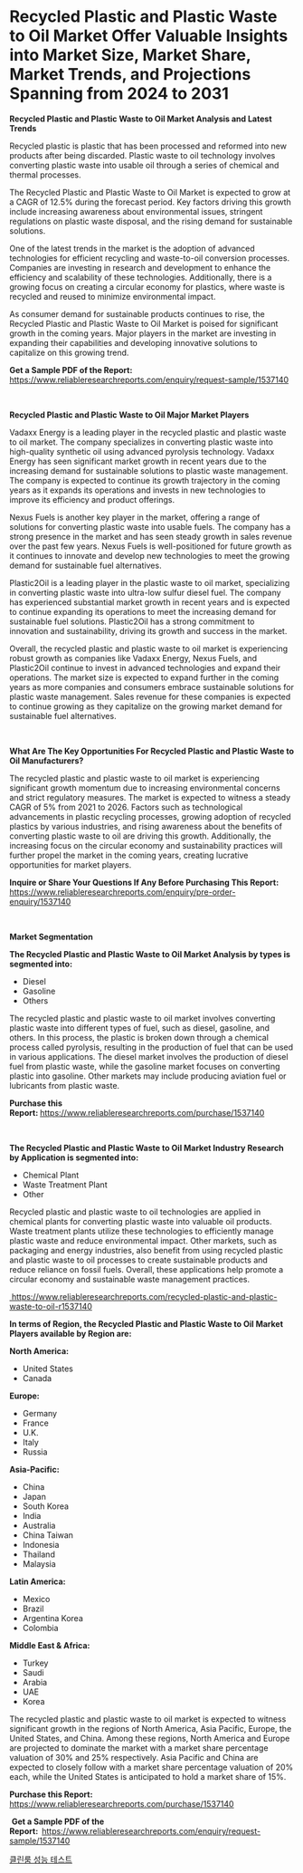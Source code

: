 <p><h1>Recycled Plastic and Plastic Waste to Oil Market Offer Valuable Insights into Market Size, Market Share, Market Trends, and Projections Spanning from 2024 to 2031</h1></p><p><strong>Recycled Plastic and Plastic Waste to Oil Market Analysis and Latest Trends</strong></p>
<p><p>Recycled plastic is plastic that has been processed and reformed into new products after being discarded. Plastic waste to oil technology involves converting plastic waste into usable oil through a series of chemical and thermal processes. </p><p>The Recycled Plastic and Plastic Waste to Oil Market is expected to grow at a CAGR of 12.5% during the forecast period. Key factors driving this growth include increasing awareness about environmental issues, stringent regulations on plastic waste disposal, and the rising demand for sustainable solutions. </p><p>One of the latest trends in the market is the adoption of advanced technologies for efficient recycling and waste-to-oil conversion processes. Companies are investing in research and development to enhance the efficiency and scalability of these technologies. Additionally, there is a growing focus on creating a circular economy for plastics, where waste is recycled and reused to minimize environmental impact.</p><p>As consumer demand for sustainable products continues to rise, the Recycled Plastic and Plastic Waste to Oil Market is poised for significant growth in the coming years. Major players in the market are investing in expanding their capabilities and developing innovative solutions to capitalize on this growing trend.</p></p>
<p><strong>Get a Sample PDF of the Report:&nbsp;</strong> <a href="https://www.reliableresearchreports.com/enquiry/request-sample/1537140">https://www.reliableresearchreports.com/enquiry/request-sample/1537140</a></p>
<p>&nbsp;</p>
<p><strong>Recycled Plastic and Plastic Waste to Oil Major Market Players</strong></p>
<p><p>Vadaxx Energy is a leading player in the recycled plastic and plastic waste to oil market. The company specializes in converting plastic waste into high-quality synthetic oil using advanced pyrolysis technology. Vadaxx Energy has seen significant market growth in recent years due to the increasing demand for sustainable solutions to plastic waste management. The company is expected to continue its growth trajectory in the coming years as it expands its operations and invests in new technologies to improve its efficiency and product offerings.</p><p>Nexus Fuels is another key player in the market, offering a range of solutions for converting plastic waste into usable fuels. The company has a strong presence in the market and has seen steady growth in sales revenue over the past few years. Nexus Fuels is well-positioned for future growth as it continues to innovate and develop new technologies to meet the growing demand for sustainable fuel alternatives.</p><p>Plastic2Oil is a leading player in the plastic waste to oil market, specializing in converting plastic waste into ultra-low sulfur diesel fuel. The company has experienced substantial market growth in recent years and is expected to continue expanding its operations to meet the increasing demand for sustainable fuel solutions. Plastic2Oil has a strong commitment to innovation and sustainability, driving its growth and success in the market.</p><p>Overall, the recycled plastic and plastic waste to oil market is experiencing robust growth as companies like Vadaxx Energy, Nexus Fuels, and Plastic2Oil continue to invest in advanced technologies and expand their operations. The market size is expected to expand further in the coming years as more companies and consumers embrace sustainable solutions for plastic waste management. Sales revenue for these companies is expected to continue growing as they capitalize on the growing market demand for sustainable fuel alternatives.</p></p>
<p>&nbsp;</p>
<p><strong>What Are The Key Opportunities For Recycled Plastic and Plastic Waste to Oil Manufacturers?</strong></p>
<p><p>The recycled plastic and plastic waste to oil market is experiencing significant growth momentum due to increasing environmental concerns and strict regulatory measures. The market is expected to witness a steady CAGR of 5% from 2021 to 2026. Factors such as technological advancements in plastic recycling processes, growing adoption of recycled plastics by various industries, and rising awareness about the benefits of converting plastic waste to oil are driving this growth. Additionally, the increasing focus on the circular economy and sustainability practices will further propel the market in the coming years, creating lucrative opportunities for market players.</p></p>
<p><strong>Inquire or Share Your Questions If Any Before Purchasing This Report:</strong> <a href="https://www.reliableresearchreports.com/enquiry/pre-order-enquiry/1537140">https://www.reliableresearchreports.com/enquiry/pre-order-enquiry/1537140</a></p>
<p>&nbsp;</p>
<p><strong>Market Segmentation</strong></p>
<p><strong>The Recycled Plastic and Plastic Waste to Oil Market Analysis by types is segmented into:</strong></p>
<p><ul><li>Diesel</li><li>Gasoline</li><li>Others</li></ul></p>
<p><p>The recycled plastic and plastic waste to oil market involves converting plastic waste into different types of fuel, such as diesel, gasoline, and others. In this process, the plastic is broken down through a chemical process called pyrolysis, resulting in the production of fuel that can be used in various applications. The diesel market involves the production of diesel fuel from plastic waste, while the gasoline market focuses on converting plastic into gasoline. Other markets may include producing aviation fuel or lubricants from plastic waste.</p></p>
<p><strong>Purchase this Report:&nbsp;</strong><a href="https://www.reliableresearchreports.com/purchase/1537140">https://www.reliableresearchreports.com/purchase/1537140</a></p>
<p>&nbsp;</p>
<p><strong>The Recycled Plastic and Plastic Waste to Oil Market Industry Research by Application is segmented into:</strong></p>
<p><ul><li>Chemical Plant</li><li>Waste Treatment Plant</li><li>Other</li></ul></p>
<p><p>Recycled plastic and plastic waste to oil technologies are applied in chemical plants for converting plastic waste into valuable oil products. Waste treatment plants utilize these technologies to efficiently manage plastic waste and reduce environmental impact. Other markets, such as packaging and energy industries, also benefit from using recycled plastic and plastic waste to oil processes to create sustainable products and reduce reliance on fossil fuels. Overall, these applications help promote a circular economy and sustainable waste management practices.</p></p>
<p><a href="https://www.reliableresearchreports.com/recycled-plastic-and-plastic-waste-to-oil-r1537140">&nbsp;https://www.reliableresearchreports.com/recycled-plastic-and-plastic-waste-to-oil-r1537140</a></p>
<p><strong>In terms of Region, the Recycled Plastic and Plastic Waste to Oil Market Players available by Region are:</strong></p>
<p>
    <p> <strong> North America: </strong>
        <ul>
            <li>United States</li>
            <li>Canada</li>
        </ul>
        </p> 
    <p> <strong> Europe: </strong>
        <ul>
            <li>Germany</li>
            <li>France</li>
            <li>U.K.</li>
            <li>Italy</li>
            <li>Russia</li>
        </ul>
        </p> 
    <p> <strong> Asia-Pacific: </strong>
        <ul>
            <li>China</li>
            <li>Japan</li>
            <li>South Korea</li>
            <li>India</li>
            <li>Australia</li>
            <li>China Taiwan</li>
            <li>Indonesia</li>
            <li>Thailand</li>
            <li>Malaysia</li>
        </ul>
        </p> 
    <p> <strong> Latin America: </strong>
        <ul>
            <li>Mexico</li>
            <li>Brazil</li>
            <li>Argentina Korea</li>
            <li>Colombia</li>
        </ul>
        </p> 
    <p> <strong> Middle East & Africa: </strong>
        <ul>
            <li>Turkey</li>
            <li>Saudi</li>
            <li>Arabia</li>
            <li>UAE</li>
            <li>Korea</li>
        </ul>
    </p>
    </p>
<p><p>The recycled plastic and plastic waste to oil market is expected to witness significant growth in the regions of North America, Asia Pacific, Europe, the United States, and China. Among these regions, North America and Europe are projected to dominate the market with a market share percentage valuation of 30% and 25% respectively. Asia Pacific and China are expected to closely follow with a market share percentage valuation of 20% each, while the United States is anticipated to hold a market share of 15%.</p></p>
<p><strong>Purchase this Report: </strong><a href="https://www.reliableresearchreports.com/purchase/1537140">https://www.reliableresearchreports.com/purchase/1537140</a></p>
<p>&nbsp;<strong>Get a Sample PDF of the Report:&nbsp;&nbsp;</strong><a href="https://www.reliableresearchreports.com/enquiry/request-sample/1537140">https://www.reliableresearchreports.com/enquiry/request-sample/1537140</a></p>
<p><strong></strong></p>
<p><p><a href="https://github.com/solomonbode85/Market-Research-Report-List-1/blob/main/2853798119311.md">클린룸 성능 테스트</a></p></p>